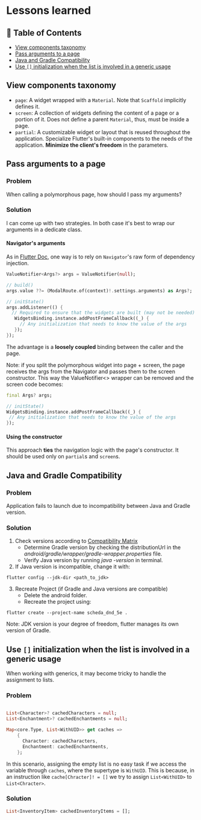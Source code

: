 # Lessons learned

<a name="index"></a>
## 📘 Table of Contents
* [View components taxonomy](#ll4)
* [Pass arguments to a page](#ll3)
* [Java and Gradle Compatibility](#ll2)
* [Use `[]` initialization when the list is involved in a generic usage](#ll1)

<a name="ll4"></a>
## View components taxonomy
- `page`: A widget wrapped with a `Material`. Note that `Scaffold` implicitly defines it.
- `screen`: A collection of widgets defining the content of a page or a portion of it. Does not define a parent `Material`, thus, must be inside a page.
- `partial`: A customizable widget or layout that is reused throughout the application. Specialize Flutter's built-in components to the needs of the application. **Minimize the client's freedom** in the parameters.

<a name="ll3"></a>
## Pass arguments to a page

### Problem
When calling a polymorphous page, how should I pass my arguments?

### Solution

I can come up with two strategies. In both case it's best to wrap our arguments in a dedicate class.
#### Navigator's arguments
As in [Flutter Doc](https://docs.flutter.dev/cookbook/navigation/navigate-with-arguments), one way is to rely on `Navigator`'s raw form of dependency injection.
```dart
ValueNotifier<Args?> args = ValueNotifier(null);

// build()
args.value ??= (ModalRoute.of(context)!.settings.arguments) as Args?;

// initState()
args.addListener(() {
  // Required to ensure that the widgets are built (may not be needed)
   WidgetsBinding.instance.addPostFrameCallback((_) {
     // Any initialization that needs to know the value of the args
   });
});
```
The advantage is a **loosely coupled** binding between the caller and the page.

Note: if you split the polymorphous widget into page + screen, the page receives the args from the Navigator and passes them to the screen constructor. This way the ValueNotifier<> wrapper can be removed and the screen code becomes:
```dart
final Args? args;

// initState()
WidgetsBinding.instance.addPostFrameCallback((_) {
 // Any initialization that needs to know the value of the args
});
```

#### Using the constructor
This approach **ties** the navigation logic with the page's constructor. It should be used only on `partial`s and `screen`s.


<a name="ll2"></a>
## Java and Gradle Compatibility

### Problem

Application fails to launch due to incompatibility between Java and Gradle version.

### Solution

1) Check versions according to [Compatibility Matrix](https://docs.gradle.org/current/userguide/compatibility.html#javam)
   * Determine Gradle version by checking the distributionUrl in the *android/gradle/wrapper/gradle-wrapper.properties* file.
   * Verify Java version by running *java -version* in terminal.
2) If Java version is incompatible, change it with:
```shell
flutter config --jdk-dir <path_to_jdk>
```
3) Recreate Project (if Gradle and Java versions are compatible)
   * Delete the android folder.
   * Recreate the project using:
```shell
flutter create --project-name scheda_dnd_5e .
```

Note: JDK version is your degree of freedom, flutter manages its own version of Gradle.

<a name="ll1"></a>
## Use `[]` initialization when the list is involved in a generic usage

When working with generics, it may become tricky to handle the assignment to lists.

### Problem

```dart

List<Character>? cachedCharacters = null;
List<Enchantment>? cachedEnchantments = null;

Map<core.Type, List<WithUID>> get caches =>
    {
      Character: cachedCharacters,
      Enchantment: cachedEnchantments,
    };
```

In this scenario, assigning the empty list is no easy task if we access the variable
through `caches`, where the supertype is `WithUID`.
This is because, in an instruction like `cache[Chracter]! = []` we try to assign `List<WithUID>`
to `List<Chracter>`.

### Solution

```dart
List<InventoryItem> cachedInventoryItems = [];
```


